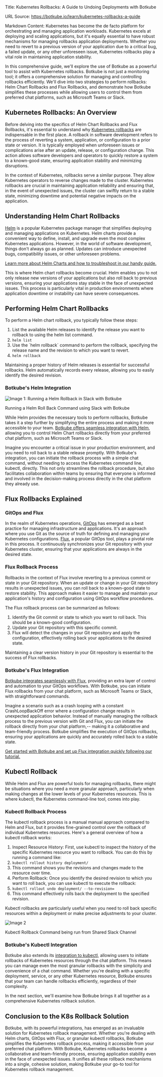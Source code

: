 Title: Kubernetes Rollbacks: A Guide to Undoing Deployments with Botkube

URL Source: https://botkube.io/learn/kubernetes-rollbacks-a-guide

Markdown Content:
Kubernetes has become the de facto platform for orchestrating and managing application workloads. Kubernetes excels at deploying and scaling applications, but it's equally essential to have robust mechanisms for managing rollbacks application deployments. Whether you need to revert to a previous version of your application due to a critical bug, a failed update, or any other unforeseen issue, Kubernetes rollbacks play a vital role in maintaining application stability.

In this comprehensive guide, we'll explore the use of Botkube as a powerful tool to assist with Kubernetes rollbacks. Botkube is not just a monitoring tool; it offers a comprehensive solution for managing and controlling rollbacks efficiently. We'll dive into two strategies to perform rollbacks: Helm Chart Rollbacks and Flux Rollbacks, and demonstrate how Botkube simplifies these processes while allowing users to control them from preferred chat platforms, such as Microsoft Teams or Slack.

Kubernetes Rollbacks: An Overview
---------------------------------

Before delving into the specifics of Helm Chart Rollbacks and Flux Rollbacks, it's essential to understand why [Kubernetes rollbacks](https://kubernetes.io/docs/concepts/workloads/controllers/deployment/#rolling-back-a-deployment) are indispensable in the first place. A rollback in software development refers to the process of reverting a system, application, or configuration to a prior state or version. It is typically employed when unforeseen issues or complications arise after an update, release, or configuration change. This action allows software developers and operators to quickly restore a system to a known-good state, ensuring application stability and minimizing disruptions.

In the context of Kubernetes, rollbacks serve a similar purpose. They allow Kubernetes operators to reverse changes made to the cluster. Kubernetes rollbacks are crucial in maintaining application reliability and ensuring that, in the event of unexpected issues, the cluster can swiftly return to a stable state, minimizing downtime and potential negative impacts on the application.

Understanding Helm Chart Rollbacks
----------------------------------

[Helm](https://helm.sh/) is a popular Kubernetes package manager that simplifies deploying and managing applications on Kubernetes. Helm charts provide a convenient way to define, install, and upgrade even the most complex Kubernetes applications. However, in the world of software development, things don't always go as planned. Updates can introduce unexpected bugs, compatibility issues, or other unforeseen problems.

[Learn more about Helm Charts and how to troubleshoot in our handy guide.](https://botkube.io/learn/helm-charts)

This is where Helm chart rollbacks become crucial. Helm enables you to not only release new versions of your applications but also roll back to previous versions, ensuring your applications stay stable in the face of unexpected issues. This process is particularly vital in production environments where application downtime or instability can have severe consequences.

Performing Helm Chart Rollbacks
-------------------------------

To perform a Helm chart rollback, you typically follow these steps:

1.  List the available Helm releases to identify the release you want to rollback to using the helm list command.
2.  `helm list`
3.  Use the \`helm rollback\` command to perform the rollback, specifying the release name and the revision to which you want to revert.
4.  `helm rollback `

Maintaining a proper history of Helm releases is essential for successful rollbacks. Helm automatically records every release, allowing you to easily identify the desired revision.

### Botkube's Helm Integration

![Image 1: Running a Helm Rollback in Slack with Botkube](https://cdn.prod.website-files.com/634fabb21508d6c9db9bc46f/65380a2ae699bc95b6523c00_helm%20(1).gif)

Running a Helm Roll Back Command using Slack with Botkube

While Helm provides the necessary tools to perform rollbacks, Botkube takes it a step further by simplifying the entire process and making it more accessible to your team. [Botkube offers seamless integration with Helm](https://botkube.io/integration/helm), allowing you to control Helm Chart rollbacks directly from your preferred chat platform, such as Microsoft Teams or Slack.

Imagine you encounter a critical issue in your production environment, and you need to roll back to a stable release promptly. With Botkube's integration, you can initiate the rollback process with a simple chat command, without needing to access the Kubernetes command line, kubectl, directly. This not only streamlines the rollback procedure, but also facilitates collaboration within teams by ensuring that everyone is informed and involved in the decision-making process directly in the chat platform they already use.

Flux Rollbacks Explained
------------------------

### GitOps and Flux

In the realm of Kubernetes operations, [GitOps](https://www.gitops.tech/) has emerged as a best practice for managing infrastructure and applications. It's an approach where you use Git as the source of truth for defining and managing your Kubernetes configurations. [Flux](https://botkube.io/integration/botkube-flux-kubernetes-integration), a popular GitOps tool, plays a pivotal role in this process. It continuously synchronizes your Git repository with your Kubernetes cluster, ensuring that your applications are always in the desired state.

### Flux Rollback Process

Rollbacks in the context of Flux involve reverting to a previous commit or state in your Git repository. When an update or change in your Git repository results in unexpected issues, you can roll back to a known-good state to restore stability. This approach makes it easier to manage and maintain your application's history and configuration using GitOps workflow procedures.

The Flux rollback process can be summarized as follows:

1.  Identify the Git commit or state to which you want to roll back. This should be a known-good configuration.
2.  Update your Git repository with this specific commit.
3.  Flux will detect the changes in your Git repository and apply the configuration, effectively rolling back your applications to the desired state.

Maintaining a clear version history in your Git repository is essential to the success of Flux rollbacks.

### Botkube's Flux Integration

[Botkube integrates seamlessly with Flux](https://botkube.io/blog/introducing-botkubes-integration-with-flux), providing an extra layer of control and automation to your GitOps workflows. With Botkube, you can initiate Flux rollbacks from your chat platform, such as Microsoft Teams or Slack, with straightforward commands.

Imagine a scenario such as a crash looping with a constant CrashLoopBackOff error where a configuration change results in unexpected application behavior. Instead of manually managing the rollback process to the previous version with Git and Flux, you can initiate the rollback directly from your chat platform,-- making it a collaborative and team-friendly process. Botkube simplifies the execution of GitOps rollbacks, ensuring your applications are quickly and accurately rolled back to a stable state.

[Get started with Botkube and set up Flux integration quickly following our tutorial.](https://botkube.io/blog/streamlining-gitops-with-the-botkube-flux-plugin)

Kubectl Rollback
----------------

While Helm and Flux are powerful tools for managing rollbacks, there might be situations where you need a more granular approach, particularly when making changes at the lower levels of your Kubernetes resources. This is where kubectl, the Kubernetes command-line tool, comes into play.

### Kubectl Rollback Process

The kubectl rollback process is a manual manual approach compared to Helm and Flux, but it provides fine-grained control over the rollback of individual Kubernetes resources. Here's a general overview of how a kubectl rollback works:

1.  Inspect Resource History: First, use kubectl to inspect the history of the specific Kubernetes resource you want to rollback. You can do this by running a command like:
2.  `kubectl rollout history deployment/`
3.  This command shows you the revisions and changes made to the resource over time.
4.  Perform Rollback: Once you identify the desired revision to which you want to roll back, you can use kubectl to execute the rollback:
5.  `kubectl rollout undo deployment/ --to-revision=`
6.  This command effectively rolls back the deployment to the specified revision.

Kubectl rollbacks are particularly useful when you need to roll back specific resources within a deployment or make precise adjustments to your cluster.

![Image 2](https://cdn.prod.website-files.com/634fabb21508d6c9db9bc46f/653aaa45a423d53622d283b7_kubectl_rollback.gif)

Kubectl Rollback Command being run from Shared Slack Channel

### Botkube's Kubectl Integration

Botkube also extends its [integration to kubectl](https://docs.botkube.io/usage/executor/kubectl), allowing users to initiate rollbacks of Kubernetes resources through the chat platform. This means you can manage even the most granular rollbacks with the simplicity and convenience of a chat command. Whether you're dealing with a specific deployment, service, or any other Kubernetes resource, Botkube ensures that your team can handle rollbacks efficiently, regardless of their complexity.

In the next section, we'll examine how Botkube brings it all together as a comprehensive Kubernetes rollback solution.

Conclusion to the K8s Rollback Solution
---------------------------------------

Botkube, with its powerful integrations, has emerged as an invaluable solution for Kubernetes rollback management. Whether you're dealing with Helm charts, GitOps with Flux, or granular kubectl rollbacks, Botkube simplifies the Kubernetes rollback process, making it accessible from your preferred chat platform. With Botkube, Kubernetes rollbacks become a collaborative and team-friendly process, ensuring application stability even in the face of unexpected issues. It unifies all these rollback mechanisms into a single, cohesive solution, making Botkube your go-to tool for Kubernetes rollback management.
